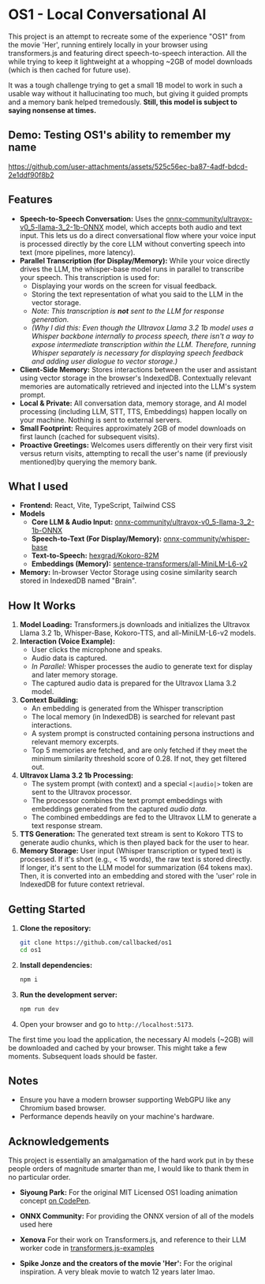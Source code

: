 # OS1 - Local Conversational AI

This project is an attempt to recreate some of the experience "OS1" from the movie 'Her', running entirely locally in your browser using transformers.js and featuring direct speech-to-speech interaction. All the while trying to keep it lightweight at a whopping ~2GB of model downloads (which is then cached for future use).

It was a tough challenge trying to get a small 1B model to work in such a usable way without it hallucinating too much, but giving it guided prompts and a memory bank helped tremedously. **Still, this model is subject to saying nonsense at times.**

## Demo: Testing OS1's ability to remember my name


https://github.com/user-attachments/assets/525c56ec-ba87-4adf-bdcd-2e1ddf90f8b2


## Features

*   **Speech-to-Speech Conversation:** Uses the [onnx-community/ultravox-v0_5-llama-3_2-1b-ONNX](https://huggingface.co/onnx-community/ultravox-v0_5-llama-3_2-1b-ONNX) model, which accepts both audio and text input. This lets us do a direct conversational flow where your voice input is processed directly by the core LLM without converting speech into text (more pipelines, more latency).
*   **Parallel Transcription (for Display/Memory):** While your voice directly drives the LLM, the whisper-base model runs in parallel to transcribe your speech. This transcription is used for:
    *   Displaying your words on the screen for visual feedback.
    *   Storing the text representation of what you said to the LLM in the vector storage. 
    *   *Note: This transcription is **not** sent to the LLM for response generation.*
    *   *(Why I did this: Even though the Ultravox Llama 3.2 1b model uses a Whisper backbone internally to process speech, there isn't a way to expose intermediate transcription within the LLM. Therefore, running Whisper separately is necessary for displaying speech feedback and adding user dialogue to vector storage.)*
*   **Client-Side Memory:** Stores interactions between the user and assistant using vector storage in the browser's IndexedDB. Contextually relevant memories are automatically retrieved and injected into the LLM's system prompt. 
*   **Local & Private:** All conversation data, memory storage, and AI model processing (including LLM, STT, TTS, Embeddings) happen locally on your machine. Nothing is sent to external servers.
*   **Small Footprint:** Requires approximately 2GB of model downloads on first launch (cached for subsequent visits).
*   **Proactive Greetings:** Welcomes users differently on their very first visit versus return visits, attempting to recall the user's name (if previously mentioned)by querying the memory bank.


## What I used

*   **Frontend:** React, Vite, TypeScript, Tailwind CSS
*   **Models**
    *   **Core LLM & Audio Input:** [onnx-community/ultravox-v0_5-llama-3_2-1b-ONNX](https://huggingface.co/onnx-community/ultravox-v0_5-llama-3_2-1b-ONNX)
    *   **Speech-to-Text (For Display/Memory):** [onnx-community/whisper-base](https://huggingface.co/onnx-community/whisper-base)
    *   **Text-to-Speech:** [hexgrad/Kokoro-82M](https://huggingface.co/hexgrad/Kokoro-82M)
    *   **Embeddings (Memory):** [sentence-transformers/all-MiniLM-L6-v2](https://huggingface.co/sentence-transformers/all-MiniLM-L6-v2)
*   **Memory:** In-browser Vector Storage using cosine similarity search stored in IndexedDB named "Brain".



## How It Works

1.  **Model Loading:** Transformers.js downloads and initializes the Ultravox Llama 3.2 1b, Whisper-Base, Kokoro-TTS, and all-MiniLM-L6-v2 models.
2.  **Interaction (Voice Example):**
    *   User clicks the microphone and speaks.
    *   Audio data is captured.
    *   *In Parallel:* Whisper processes the audio to generate text for display and later memory storage.
    *   The captured audio data is prepared for the Ultravox Llama 3.2 model.
3.  **Context Building:**
    *   An embedding is generated from the Whisper transcription
    *   The local memory (in IndexedDB) is searched for relevant past interactions.
    *   A system prompt is constructed containing persona instructions and relevant memory excerpts.
    *  Top 5 memories are fetched, and are only fetched if they meet the minimum similarity threshold score of 0.28. If not, they get filtered out.
4.  **Ultravox Llama 3.2 1b Processing:**
    *   The system prompt (with context) and a special `<|audio|>` token are sent to the Ultravox processor.
    *   The processor combines the text prompt embeddings with embeddings generated from the captured *audio data*.
    *   The combined embeddings are fed to the Ultravox LLM to generate a text response stream.
5.  **TTS Generation:** The generated text stream is sent to Kokoro TTS to generate audio chunks, which is then played back for the user to hear.
7.  **Memory Storage:** User input (Whisper transcription or typed text) is processed. If it's short (e.g., < 15 words), the raw text is stored directly. If longer, it's sent to the LLM model for summarization (64 tokens max). Then, it is converted into an embedding and stored with the 'user' role in IndexedDB for future context retrieval.


## Getting Started

1.  **Clone the repository:**
    ```bash
    git clone https://github.com/callbacked/os1
    cd os1 
    ```
2.  **Install dependencies:**
    ```bash
    npm i
    ```
3.  **Run the development server:**
    ```bash
    npm run dev
    ```
4.  Open your browser and go to `http://localhost:5173`.

The first time you load the application, the necessary AI models (~2GB) will be downloaded and cached by your browser. This might take a few moments. Subsequent loads should be faster.

## Notes

*   Ensure you have a modern browser supporting WebGPU like any Chromium based browser.
*   Performance depends heavily on your machine's hardware.

## Acknowledgements

This project is essentially an amalgamation of the hard work put in by these people orders of magnitude smarter than me, I would like to thank them in no particular order.

*   **Siyoung Park:** For the original MIT Licensed OS1 loading animation concept [on CodePen](https://codepen.io/psyonline/pen/yayYWg).

*   **ONNX Community:** For providing the ONNX version of all of the models used here

*   **Xenova** For their work on Transformers.js, and reference to their LLM worker code in [transformers.js-examples](https://github.com/huggingface/transformers.js-examples)

*   **Spike Jonze and the creators of the movie 'Her':** For the original inspiration. A very bleak movie to watch 12 years later lmao.


